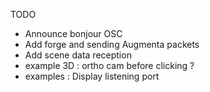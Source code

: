 TODO

- Announce bonjour OSC
- Add forge and sending Augmenta packets
- Add scene data reception
- example 3D : ortho cam before clicking ?
- examples : Display listening port
